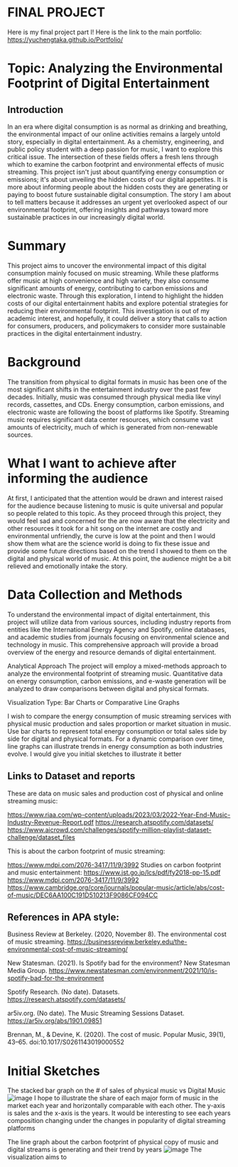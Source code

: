 # FINAL PROJECT

Here is my final project part I! Here is the link to the main portfolio: https://yuchengtaka.github.io/Portfolio/

# Topic: Analyzing the Environmental Footprint of Digital Entertainment
## Introduction

In an era where digital consumption is as normal as drinking and breathing, the environmental impact of our online activities remains a largely untold story, especially in digital entertainment. As a chemistry, engineering, and public policy student with a deep passion for music, I want to explore this critical issue. The intersection of these fields offers a fresh lens through which to examine the carbon footprint and environmental effects of music streaming. This project isn't just about quantifying energy consumption or emissions; it's about unveiling the hidden costs of our digital appetites. It is more about informing people about the hidden costs they are generating or paying to boost future sustainable digital consumption. The story I am about to tell matters because it addresses an urgent yet overlooked aspect of our environmental footprint, offering insights and pathways toward more sustainable practices in our increasingly digital world.


# Summary

This project aims to uncover the environmental impact of this digital consumption mainly focused on music streaming. While these platforms offer music at high convenience and high variety, they also consume significant amounts of energy, contributing to carbon emissions and electronic waste. Through this exploration, I intend to highlight the hidden costs of our digital entertainment habits and explore potential strategies for reducing their environmental footprint. This investigation is out of my academic interest, and hopefully, it could deliver a story that calls to action for consumers, producers, and policymakers to consider more sustainable practices in the digital entertainment industry.

# Background
The transition from physical to digital formats in music has been one of the most significant shifts in the entertainment industry over the past few decades. Initially, music was consumed through physical media like vinyl records, cassettes, and CDs. Energy consumption, carbon emissions, and electronic waste are following the boost of platforms like Spotify.  Streaming music requires significant data center resources, which consume vast amounts of electricity, much of which is generated from non-renewable sources. 

# What I want to achieve after informing the audience
At first, I anticipated that the attention would be drawn and interest raised for the audience because listening to music is quite universal and popular so people related to this topic. As they proceed through this project, they would feel sad and concerned for the are now aware that the electricity and other resources it took for a hit song on the internet are costly and environmental unfriendly, the curve is low at the point and then I would show them what are the science world is doing to fix these issue and provide some future directions based on the trend I showed to them on the digital and physical world of music. At this point, the audience might be a bit relieved and  emotionally intake the story. 

# Data Collection and Methods
To understand the environmental impact of digital entertainment, this project will utilize data from various sources, including industry reports from entities like the International Energy Agency and Spotify, online databases, and academic studies from journals focusing on environmental science and technology in music. This comprehensive approach will provide a broad overview of the energy and resource demands of digital entertainment.

Analytical Approach
The project will employ a mixed-methods approach to analyze the environmental footprint of streaming music. Quantitative data on energy consumption, carbon emissions, and e-waste generation will be analyzed to draw comparisons between digital and physical formats. 

Visualization Type: Bar Charts or Comparative Line Graphs

I wish to compare the energy consumption of music streaming services with physical music production and sales proportion or market situation in music.
Use bar charts to represent total energy consumption or total sales side by side for digital and physical formats. For a dynamic comparison over time, line graphs can illustrate trends in energy consumption as both industries evolve. I would give you initial sketches to illustrate it better


## Links to Dataset and reports
These are data on music sales and production cost of physical and online streaming music: 


https://www.riaa.com/wp-content/uploads/2023/03/2022-Year-End-Music-Industry-Revenue-Report.pdf
https://research.atspotify.com/datasets/
https://www.aicrowd.com/challenges/spotify-million-playlist-dataset-challenge/dataset_files


This is about the carbon footprint of music streaming: 


https://www.mdpi.com/2076-3417/11/9/3992 
Studies on carbon footprint and music entertainment: 
https://www.jst.go.jp/lcs/pdf/fy2018-pp-15.pdf
https://www.mdpi.com/2076-3417/11/9/3992 
https://www.cambridge.org/core/journals/popular-music/article/abs/cost-of-music/DEC6AA100C191D510213F9086CF094CC
## References in APA style:
Business Review at Berkeley. (2020, November 8). The environmental cost of music streaming. https://businessreview.berkeley.edu/the-environmental-cost-of-music-streaming/

New Statesman. (2021). Is Spotify bad for the environment? New Statesman Media Group. https://www.newstatesman.com/environment/2021/10/is-spotify-bad-for-the-environment

Spotify Research. (No date). Datasets. https://research.atspotify.com/datasets/

ar5iv.org. (No date). The Music Streaming Sessions Dataset. https://ar5iv.org/abs/1901.09851

Brennan, M., & Devine, K. (2020). The cost of music. Popular Music, 39(1), 43–65. doi:10.1017/S0261143019000552

# Initial Sketches
The stacked bar graph on the # of sales of physical music vs Digital Music
![image](https://github.com/YuchengTaka/Portfolio/assets/157436551/da38a74c-3311-4af8-9766-c69f356dc02d)
I hope to illustrate the share of each major form of music in the market each year and horizontally comparable with each other. The y-axis is sales and the x-axis is the years. It would be interesting to see each years composition changing under the changes in popularity of digital streaming platforms

The line graph about the carbon footprint of physical copy of music and digital streams is generating and their trend by years
![image](https://github.com/YuchengTaka/Portfolio/assets/157436551/bd3f8d29-6bb4-4fa3-aa76-cd7d29f42bc6)
The visualization aims to 

